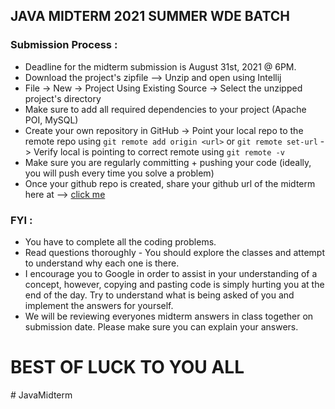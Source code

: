 ## JAVA MIDTERM 2021 SUMMER WDE BATCH


### Submission Process :
- Deadline for the midterm submission is August 31st, 2021 @ 6PM.
- Download the project's zipfile --> Unzip and open using Intellij
- File -> New -> Project Using Existing Source -> Select the unzipped project's directory
- Make sure to add all required dependencies to your project (Apache POI, MySQL)
- Create your own repository in GitHub -> Point your local repo to the remote repo using `git remote add origin <url>` or `git remote set-url` -> Verify local is pointing to correct remote using `git remote -v`
- Make sure you are regularly committing + pushing your code (ideally, you will push every time you solve a problem)
- Once your github repo is created, share your github url of the midterm here at --> [click me](https://docs.google.com/spreadsheets/d/1xa0xRvQs5ySBNhmv-eof2sYbQaxiShjqP41vdfwheio/edit?usp=sharing)

### FYI :
- You have to complete all the coding problems.
- Read questions thoroughly - You should explore the classes and attempt to understand why each one is there.
- I encourage you to Google in order to assist in your understanding of a concept, however, copying and pasting code is simply hurting you at the end of the day. Try to understand   what is being asked of you and implement the answers for yourself.
- We will be reviewing everyones midterm answers in class together on submission date. Please make sure you can explain your answers.

# BEST OF LUCK TO YOU ALL
#   J a v a M i d t e r m  
 